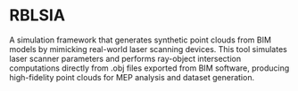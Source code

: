 # RBLSIA
A simulation framework that generates synthetic point clouds from BIM models by mimicking real-world laser scanning devices. This tool simulates laser scanner parameters and performs ray-object intersection computations directly from .obj files exported from BIM software, producing high-fidelity point clouds for MEP analysis and dataset generation.

